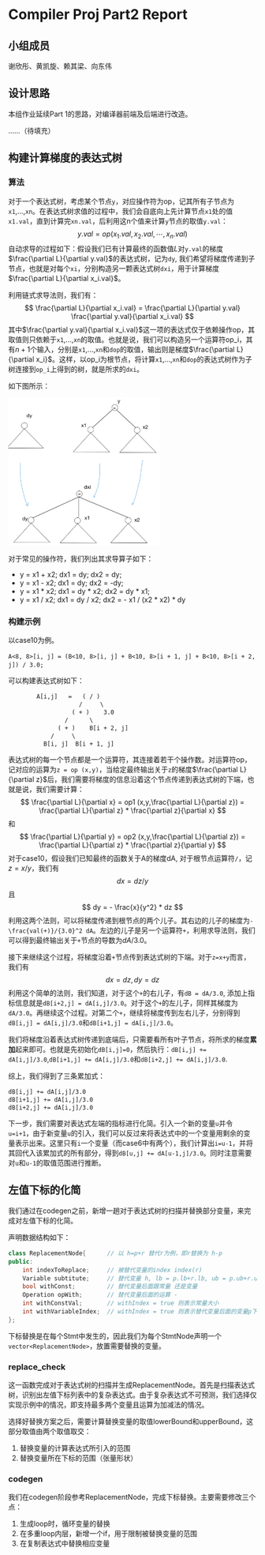 # Compiler Proj Part2 Report

## 小组成员

谢欣彤、黄凯旋、赖其梁、向东伟

## 设计思路

本组作业延续Part 1的思路，对编译器前端及后端进行改造。

……（待填充）

## 构建计算梯度的表达式树

### 算法

对于一个表达式树，考虑某个节点`y`，对应操作符为op，记其所有子节点为`x1`,...,`xn`。在表达式树求值的过程中，我们会自底向上先计算节点`x1`处的值`x1.val`，直到计算完`xn.val`，后利用这n个值来计算`y`节点的取值`y.val`：
$$
    y.val = op(x_1.val, x_2.val, \cdots, x_n.val)
$$
自动求导的过程如下：假设我们已有计算最终的函数值$L$对`y.val`的梯度$\frac{\partial L}{\partial y.val}$的表达式树，记为`dy`, 我们希望将梯度传递到子节点，也就是对每个`xi`，分别构造另一颗表达式树`dxi`，用于计算梯度$\frac{\partial L}{\partial x_i.val}$。

利用链式求导法则，我们有：
$$
    \frac{\partial L}{\partial x_i.val} = \frac{\partial L}{\partial y.val} \frac{\partial y.val}{\partial x_i.val}
$$
其中$\frac{\partial y.val}{\partial x_i.val}$这一项的表达式仅于依赖操作op，其取值则只依赖于`x1`,...,`xn`的取值。也就是说，我们可以构造另一个运算符op_i，其有$n+1$个输入，分别是`x1`,...,`xn`和`dop`的取值，输出则是梯度$\frac{\partial L}{\partial x_i}$。这样，以op_i为根节点，将计算`x1`,...,`xn`和`dop`的表达式树作为子树连接到`op_i`上得到的树，就是所求的`dxi`。

如下图所示：

<img src="fig.jpg" style="zoom:30%;" />

对于常见的操作符，我们列出其求导算子如下：

 - y = x1 + x2; dx1 = dy; dx2 = dy;
 - y = x1 - x2; dx1 = dy; dx2 = -dy;
 - y = x1 * x2; dx1 = dy * x2; dx2 = dy * x1;
 - y = x1 / x2; dx1 = dy / x2; dx2 = - x1 / (x2 * x2) * dy

### 构建示例

以case10为例。

`A<8, 8>[i, j] = (B<10, 8>[i, j] + B<10, 8>[i + 1, j] + B<10, 8>[i + 2, j]) / 3.0;`

可以构建表达式树如下：

            A[i,j]   =   ( / )
                        /     \
                      ( + )    3.0
                    /      \
                  ( + )    B[i + 2, j]
                /     \
              B[i, j]  B[i + 1, j]        


表达式树的每一个节点都是一个运算符，其连接着若干个操作数。对运算符op，记对应的运算为`z = op (x,y)`，当给定最终输出关于`z`的梯度$\frac{\partial L}{\partial z}$后，我们需要将梯度的信息沿着这个节点传递到表达式树的下端，也就是说，我们需要计算：
$$
    \frac{\partial L}{\partial x} = op1 (x,y,\frac{\partial L}{\partial z}) = \frac{\partial L}{\partial z} * \frac{\partial z}{\partial x}
$$
和
$$
    \frac{\partial L}{\partial y} = op2 (x,y,\frac{\partial L}{\partial z}) = \frac{\partial L}{\partial z} * \frac{\partial z}{\partial y}
$$
对于case10，假设我们已知最终的函数关于A的梯度dA, 对于根节点运算符`/`，记$z = x/y$，我们有
$$
    dx = dz/y
$$
且
$$
    dy = - \frac{x}{y^2} * dz
$$
利用这两个法则，可以将梯度传递到根节点的两个儿子。其右边的儿子的梯度为`-\frac{val(+)}/{3.0}^2 dA`。左边的儿子是另一个运算符`+`，利用求导法则，我们可以得到最终输出关于`+`节点的导数为$dA/3.0$。

接下来继续这个过程，将梯度沿着`+`节点传到表达式树的下端。对于`z=x+y`而言，我们有
$$
    dx = dz, dy = dz
$$
利用这个简单的法则，我们知道，对于这个`+`的右儿子，有`dB = dA/3.0`, 添加上指标信息就是`dB[i+2,j] = dA[i,j]/3.0`。对于这个`+`的左儿子，同样其梯度为`dA/3.0`。再继续这个过程。对第二个`+`，继续将梯度传到左右儿子，分别得到`dB[i,j] = dA[i,j]/3.0`和`dB[i+1,j] = dA[i,j]/3.0`。

我们将梯度沿着表达式树传递到底端后，只需要看所有叶子节点，将所求的梯度**累加**起来即可。也就是先初始化`dB[i,j]=0`，然后执行：`dB[i,j] += dA[i,j]/3.0`,`dB[i+1,j] += dA[i,j]/3.0`和`dB[i+2,j] += dA[i,j]/3.0`.

综上，我们得到了三条累加式：

    dB[i,j] += dA[i,j]/3.0
    dB[i+1,j] += dA[i,j]/3.0
    dB[i+2,j] += dA[i,j]/3.0

下一步，我们需要对表达式左端的指标进行化简。引入一个新的变量`u`并令`u=i+1`，由于新变量`u`的引入，我们可以反过来将表达式中的一个变量用剩余的变量表示出来。这里只有`i`一个变量（而case6中有两个），我们计算出`i=u-1`，并将其回代入该累加式的所有部分，得到`dB[u,j] += dA[u-1,j]/3.0`。同时注意需要对`u`和`u-1`的取值范围进行推断。

## 左值下标的化简

我们通过在codegen之前，新增一趟对于表达式树的扫描并替换部分变量，来完成对左值下标的化简。

声明数据结构如下：

```c++
class ReplacementNode{      // 以 h=p+r 替代r为例，即r替换为 h-p
public:
    int indexToReplace;     // 被替代变量的index index(r)
    Variable subtitute;     // 替代变量 h, lb = p.lb+r.lb, ub = p.ub+r.ub
    bool withConst;         // 替代变量后面跟常量 还是变量
    Operation opWith;       // 替代变量后面的运算 -
    int withConstVal;       // withIndex = true 则表示常量大小
    int withVariableIndex;  // withIndex = true 则表示替代变量后面的变量p下标
};
```

下标替换是在每个Stmt中发生的，因此我们为每个StmtNode声明一个`vector<ReplacementNode>`，放置需要替换的变量。

### replace_check

这一函数完成对于表达式树的扫描并生成ReplacementNode。首先是扫描表达式树，识别出左值下标列表中的复杂表达式。由于复杂表达式不可预测，我们选择仅实现示例中的情况，即支持最多两个变量且运算为加减法的情况。

选择好替换方案之后，需要计算替换变量的取值lowerBound和upperBound，这部分取值由两个取值取交：

1. 替换变量的计算表达式所引入的范围
2. 替换变量所在下标的范围（张量形状）

### codegen

我们在codegen阶段参考ReplacementNode，完成下标替换。主要需要修改三个点：

1. 生成loop时，循环变量的替换
2. 在多重loop内层，新增一个if，用于限制被替换变量的范围
3. 在复制表达式中替换相应变量